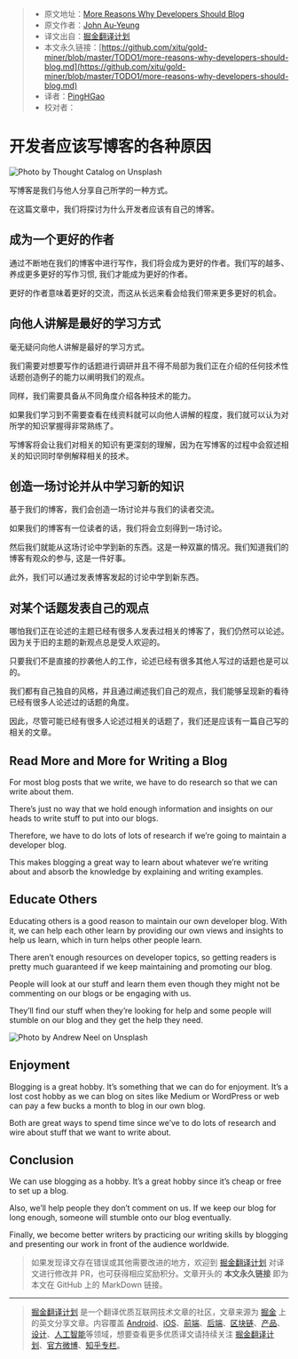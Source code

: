 > * 原文地址：[More Reasons Why Developers Should Blog](https://levelup.gitconnected.com/more-reasons-why-developers-should-blog-ba947be9e869)
> * 原文作者：[John Au-Yeung](https://medium.com/@hohanga)
> * 译文出自：[掘金翻译计划](https://github.com/xitu/gold-miner)
> * 本文永久链接：[https://github.com/xitu/gold-miner/blob/master/TODO1/more-reasons-why-developers-should-blog.md](https://github.com/xitu/gold-miner/blob/master/TODO1/more-reasons-why-developers-should-blog.md)
> * 译者：[PingHGao](https://github.com/PingHGao)
> * 校对者：

# 开发者应该写博客的各种原因

![Photo by [Thought Catalog](https://unsplash.com/@thoughtcatalog?utm_source=medium&utm_medium=referral) on [Unsplash](https://unsplash.com?utm_source=medium&utm_medium=referral)](https://cdn-images-1.medium.com/max/12000/0*HJLkHYtt8SbRtrra)

写博客是我们与他人分享自己所学的一种方式。

在这篇文章中，我们将探讨为什么开发者应该有自己的博客。

## 成为一个更好的作者

通过不断地在我们的博客中进行写作，我们将会成为更好的作者。我们写的越多、养成更多更好的写作习惯, 我们才能成为更好的作者。

更好的作者意味着更好的交流，而这从长远来看会给我们带来更多更好的机会。

## 向他人讲解是最好的学习方式

毫无疑问向他人讲解是最好的学习方式。

我们需要对想要写作的话题进行调研并且不得不局部为我们正在介绍的任何技术性话题创造例子的能力以阐明我们的观点。

同样，我们需要具备从不同角度介绍各种技术的能力。

如果我们学习到不需要查看在线资料就可以向他人讲解的程度，我们就可以认为对所学的知识掌握得非常熟练了。

写博客将会让我们对相关的知识有更深刻的理解，因为在写博客的过程中会叙述相关的知识同时举例解释相关的技术。

## 创造一场讨论并从中学习新的知识

基于我们的博客，我们会创造一场讨论并与我们的读者交流。

如果我们的博客有一位读者的话，我们将会立刻得到一场讨论。

然后我们就能从这场讨论中学到新的东西。这是一种双赢的情况。我们知道我们的博客有观众的参与, 这是一件好事。

此外，我们可以通过发表博客发起的讨论中学到新东西。

## 对某个话题发表自己的观点

哪怕我们正在论述的主题已经有很多人发表过相关的博客了，我们仍然可以论述。因为关于旧的主题的新观点总是受人欢迎的。

只要我们不是直接的抄袭他人的工作，论述已经有很多其他人写过的话题也是可以的。

我们都有自己独自的风格，并且通过阐述我们自己的观点，我们能够呈现新的看待已经有很多人论述过的话题的角度。

因此，尽管可能已经有很多人论述过相关的话题了，我们还是应该有一篇自己写的相关的文章。

## Read More and More for Writing a Blog

For most blog posts that we write, we have to do research so that we can write about them.

There’s just no way that we hold enough information and insights on our heads to write stuff to put into our blogs.

Therefore, we have to do lots of lots of research if we’re going to maintain a developer blog.

This makes blogging a great way to learn about whatever we’re writing about and absorb the knowledge by explaining and writing examples.

## Educate Others

Educating others is a good reason to maintain our own developer blog. With it, we can help each other learn by providing our own views and insights to help us learn, which in turn helps other people learn.

There aren’t enough resources on developer topics, so getting readers is pretty much guaranteed if we keep maintaining and promoting our blog.

People will look at our stuff and learn them even though they might not be commenting on our blogs or be engaging with us.

They’ll find our stuff when they’re looking for help and some people will stumble on our blog and they get the help they need.

![Photo by [Andrew Neel](https://unsplash.com/@andrewtneel?utm_source=medium&utm_medium=referral) on [Unsplash](https://unsplash.com?utm_source=medium&utm_medium=referral)](https://cdn-images-1.medium.com/max/12000/0*4SGrplnJ1EYYeSt4)

## Enjoyment

Blogging is a great hobby. It’s something that we can do for enjoyment. It’s a lost cost hobby as we can blog on sites like Medium or WordPress or web can pay a few bucks a month to blog in our own blog.

Both are great ways to spend time since we’ve to do lots of research and wire about stuff that we want to write about.

## Conclusion

We can use blogging as a hobby. It’s a great hobby since it’s cheap or free to set up a blog.

Also, we’ll help people they don’t comment on us. If we keep our blog for long enough, someone will stumble onto our blog eventually.

Finally, we become better writers by practicing our writing skills by blogging and presenting our work in front of the audience worldwide.

> 如果发现译文存在错误或其他需要改进的地方，欢迎到 [掘金翻译计划](https://github.com/xitu/gold-miner) 对译文进行修改并 PR，也可获得相应奖励积分。文章开头的 **本文永久链接** 即为本文在 GitHub 上的 MarkDown 链接。

---

> [掘金翻译计划](https://github.com/xitu/gold-miner) 是一个翻译优质互联网技术文章的社区，文章来源为 [掘金](https://juejin.im) 上的英文分享文章。内容覆盖 [Android](https://github.com/xitu/gold-miner#android)、[iOS](https://github.com/xitu/gold-miner#ios)、[前端](https://github.com/xitu/gold-miner#前端)、[后端](https://github.com/xitu/gold-miner#后端)、[区块链](https://github.com/xitu/gold-miner#区块链)、[产品](https://github.com/xitu/gold-miner#产品)、[设计](https://github.com/xitu/gold-miner#设计)、[人工智能](https://github.com/xitu/gold-miner#人工智能)等领域，想要查看更多优质译文请持续关注 [掘金翻译计划](https://github.com/xitu/gold-miner)、[官方微博](http://weibo.com/juejinfanyi)、[知乎专栏](https://zhuanlan.zhihu.com/juejinfanyi)。
